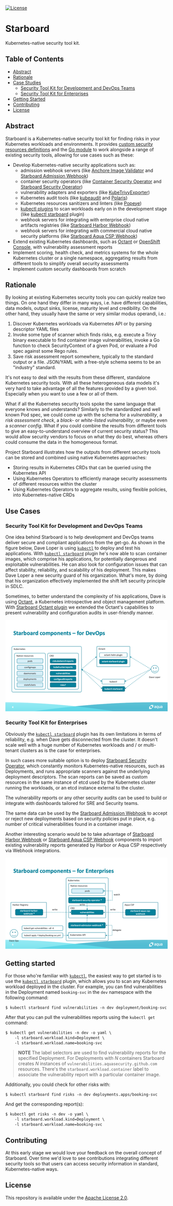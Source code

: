[![License][license-img]][license]

# Starboard

Kubernetes-native security tool kit.

## Table of Contents

- [Abstract](#abstract)
- [Rationale](#rationale)
- [Case Studies](#case-studies)
  - [Security Tool Kit for Development and DevOps Teams](#security-tool-kit-for-development-and-devops-teams)
  - [Security Tool Kit for Enterprises](#security-tool-kit-for-enterprises)
- [Getting Started](#getting-started)
- [Contributing](#contributing)
- [License](#license)

## Abstract

Starboard is a Kubernetes-native security tool kit for finding risks in your Kubernetes workloads and environments.
It provides [custom security resources definitions][k8s-security-crds] and the [Go module][starboard-go-module] to work
alongside a range of existing security tools, allowing for use cases such as these:

- Develop Kubernetes-native security applications such as:
  - admission webhook servers (like [Anchore Image Validator][anchore-image-validator]
    and [Starboard Admission Webhook][starboard-admission-webhook])
  - container security operators (like [Container Security Operator][container-security-operator]
    and [Starboard Security Operator][starboard-security-operator])
  - vulnerability adapters and exporters (like [KubeTrivyExporter][kube-trivy-exporter])
  - Kubernetes audit tools (like [kubeaudit][kubeaudit] and [Polaris][polaris])
  - Kubernetes resources sanitizers and linters (like [Popeye][popeye])
  - [kubectl plugins][kubectl-plugins] to scan workloads early on in the development stage
    (like [kubectl starboard][kubectl-starboard] plugin)
  - webhook servers for integrating with enterprise cloud native artifacts registries
    (like [Starboard Harbor Webhook][starboard-harbor-webhook])
  - webhook servers for integrating with commercial cloud native security platforms
    (like [Starboard Aqua CSP Webhook][starboard-aqua-csp-webhook])
- Extend existing Kubernetes dashboards, such as [Octant][octant] or [OpenShift Console][openshift-console], with
  vulnerability assessment reports
- Implement scoring, health check, and metrics systems for the whole Kubernetes cluster or a single namespace,
  aggregating results from different tools to simplify overall security assessments
- Implement custom security dashboards from scratch

## Rationale

By looking at existing Kubernetes security tools you can quickly realize two things. On one hand they differ in many
ways, i.e. have different capabilities, data models, output sinks, license, maturity level and credibility.
On the other hand, they usually have the same or very similar modus operandi, i.e.:

1. Discover Kubernetes workloads via Kubernetes API or by parsing descriptor YAML files
2. Invoke some type of scanner which finds risks, e.g. execute a Trivy binary executable to find container image
   vulnerabilities, invoke a Go function to check SecurityContext of a given Pod, or evaluate a Pod spec against some Rego rules.
3. Save risk assessment report somewhere, typically to the standard output or a file. JSON/YAML with a free-style schema
   seems to be an "industry" standard.

It's not easy to deal with the results from these different, standalone Kubernetes security tools. 
With all these heterogeneous data models it's very hard to take advantage of all the features provided by a given tool.
Especially when you want to use a few or all of them.

What if all the Kubernetes security tools spoke the same language that everyone knows and understands?
Similarly to the standardized and well known Pod spec, we could come up with the schema for a *vulnerability*,
a *risk assessment check*, a *black-* or *white-listed vulnerability*, or maybe even a *scanner config*. What if you
could combine the results from different tools to give an easy-to-understand overview of current security status? 
This would allow security vendors to focus on what they do best, whereas others could consume the data in the
homogeneous format.

Project Starboard illustrates how the outputs from different security tools can be stored and combined using native
Kubernetes approaches: 

* Storing results in Kubernetes CRDs that can be queried using the Kubernetes API
* Using Kubernetes Operators to efficiently manage security assessments of different resources within the cluster
* Using Kubernetes Operators to aggregate results, using flexible policies, into Kubernetes-native CRDs 

## Use Cases

### Security Tool Kit for Development and DevOps Teams

One idea behind Starboard is to help development and DevOps teams deliver
secure and compliant applications from the get-go. As shown in the figure below, Dave Loper is using
[`kubectl`][kubectl] to deploy and test his applications. With [`kubectl starboard`][kubectl-starboard] plugin he's now
able to scan container images, which comprise his applications, for potentially dangerous and exploitable
vulnerabilities. He can also look for configuration issues that can affect stability, reliability, and scalability of
his deployment. This makes Dave Loper a new security guard of his organization. What's more, by doing that his
organization effectively implemented the shift left security principle in SDLC.

Sometimes, to better understand the complexity of his applications, Dave is using [Octant][octant], a Kubernetes
introspective and object management platform. With [Starboard Octant plugin][starboard-octant-plugin] we extended the
Octant's capabilities to present vulnerability and configuration audits in user-friendly manner.

![](./docs/images/starboard-components-for-devops.png)

### Security Tool Kit for Enterprises

Obviously the [`kubectl starboard`][kubectl-starboard] plugin has its own limitations in terms of reliability, e.g. when
Dave gets disconnected from the cluster. It doesn't scale well with a huge number of Kubernetes workloads and / or
multi-tenant clusters as is the case for enterprises.

In such cases more suitable option is to deploy [Starboard Security Operator][starboard-security-operator], which
constantly monitors Kubernetes-native resources, such as Deployments, and runs appropriate scanners against the
underlying deployment descriptors. The scan reports can be saved as custom resources in the same instance of etcd used
by the Kubernetes cluster running the workloads, or an etcd instance external to the cluster.

The vulnerability reports or any other security audits can be used to build or integrate with dashboards tailored for
SRE and Security teams.

The same data can be used by the [Starboard Admission Webhook][starboard-admission-webhook] to accept or reject new
deployments based on security policies put in place, e.g. number of critical vulnerabilities found in a container
image.

Another interesting scenario would be to take advantage of [Starboard Harbor Webhook][starboard-harbor-webhook] or
[Starboard Aqua CSP Webhook][starboard-aqua-csp-webhook] components to import existing vulnerability reports generated
by Harbor or Aqua CSP respectively via Webhook integrations.

![](./docs/images/starboard-components-for-enterprises.png)

## Getting started

For those who're familiar with [`kubectl`][kubectl], the easiest way to get started is to use the
[`kubectl starboard`][kubectl-starboard] plugin, which allows you to scan any Kubernetes workload deployed in the cluster.
For example, you can find vulnerabilities in the Deployment named `booking-svc` in the `dev` namespace with the
following command:

```
$ kubectl starboard find vulnerabilities -n dev deployment/booking-svc
```

After that you can pull the vulnerabilities reports using the `kubectl get` command:

```
$ kubectl get vulnerabilities -n dev -o yaml \
    -l starboard.workload.kind=Deployment \
    -l starboard.workload.name=booking-svc
```

> **NOTE** The label selectors are used to find vulnerability reports for the specified Deployment.
> For Deployments with *N* containers Starboard creates *N* instances of `vulnerabilities.aquasecurity.github.com`
> resources. There's the `starboard.workload.container` label to associate the vulnerability report with a particular
> container image.

Additionally, you could check for other risks with:

```
$ kubectl starboard find risks -n dev deployments.apps/booking-svc
```

And get the corresponding report(s):

```
$ kubectl get risks -n dev -o yaml \
    -l starboard.workload.kind=Deployment \
    -l starboard.workload.name=booking-svc
```

## Contributing

At this early stage we would love your feedback on the overall concept of Starboard. Over time we'd love to see contributions integrating different security tools so that users can access security information in standard, Kubernetes-native ways.

## License

This repository is available under the [Apache License 2.0][license].

[license-img]: https://img.shields.io/github/license/aquasecurity/starboard.svg
[license]: https://github.com/aquasecurity/starboard/blob/master/LICENSE
[k8s-security-crds]: https://github.com/aquasecurity/k8s-security-crds
[starboard-go-module]: https://github.com/aquasecurity/kubectl-starboard/tree/master/pkg
[kubectl]: https://kubernetes.io/docs/reference/kubectl
[kubectl-starboard]: https://github.com/aquasecurity/kubectl-starboard/tree/master/cmd/kubectl-starboard
[starboard-octant-plugin]: https://github.com/aquasecurity/octant-starboard-plugin
[starboard-security-operator]: https://github.com/aquasecurity/starboard-security-operator
[starboard-admission-webhook]: https://github.com/aquasecurity/starboard-admission-webhook
[starboard-aqua-csp-webhook]: https://github.com/aquasecurity/starboard-aqua-csp-webhook
[starboard-harbor-webhook]: https://github.com/aquasecurity/starboard-harbor-webhook
[octant]: https://github.com/vmware-tanzu/octant
[anchore-image-validator]: https://github.com/banzaicloud/anchore-image-validator
[kube-trivy-exporter]: https://github.com/kaidotdev/kube-trivy-exporter
[container-security-operator]: https://github.com/quay/container-security-operator
[kubectl-plugins]: https://kubernetes.io/docs/tasks/extend-kubectl/kubectl-plugins
[kubeaudit]: https://github.com/Shopify/kubeaudit
[openshift-console]: https://github.com/openshift/console
[popeye]: https://github.com/derailed/popeye
[polaris]: https://github.com/FairwindsOps/polaris
